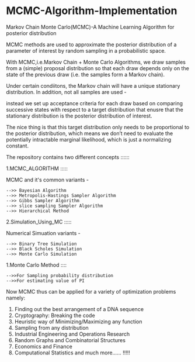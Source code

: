 # MCMC-Algorithm-Implementation

Markov Chain Monte Carlo(MCMC)-A Machine Learning Algorithm for posterior distribution

MCMC methods are used to approximate the posterior distribution of a parameter of interest by random sampling in a probabilistic space.

With MCMC,i.e.Markov Chain + Monte Carlo Algorithms, we draw samples from a (simple) proposal distribution so that each draw depends only on the state of the previous draw (i.e. the samples form a Markov chain).

Under certain condiitons, the Markov chain will have a unique stationary distribution. In addition, not all samples are used -

instead we set up acceptance criteria for each draw based on comparing successive states with respect to a target distribution that enusre that the stationary distribution is the posterior distribution of interest.

The nice thing is that this target distribution only needs to be proportional to the posterior distribution, which means we don’t need to evaluate the potentially intractable marginal likelihood, which is just a normalizing constant.

The repository contains two different concepts ::::::

1.MCMC_ALGORITHM :::::

MCMC and it's common variants -
    
    -->> Bayesian Algorithm
    -->> Metropolis-Hastings Sampler Algorithm
    -->> Gibbs Sampler Algorithm 
    -->> slice sampling Sampler Algorithm
    -->> Hierarchical Method
    
2.Simulation_Using_MC :::::

Numerical Simuation variants - 

    -->> Binary Tree Simulation
    -->> Black Scholes Simulation
    -->> Monte Carlo Simulation 
    
    
1.Monte Carlo Method ::::

    -->>For Sampling probability distribution
    -->>For estimating value of PI
     
     
Now MCMC thus can be applied for a variety of optimization problems namely:
1.	Finding out the best arrangement of a DNA sequence
2.	Cryptography: Breaking the code
3.	Heuristic way of Minimizing/Maximizing any function
4.	Sampling from any distribution
5.	Industrial Engineering and Operations Research
6.	Random Graphs and Combinatorial Structures
7.	Economics and Finance
8.	Computational Statistics and much more...... !!!!!


